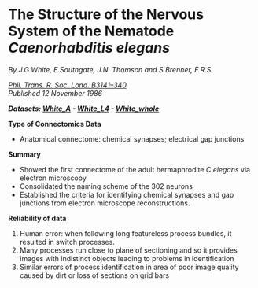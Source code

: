 # The Structure of the Nervous System of the Nematode *Caenorhabditis elegans* #

*By J.G.White, E.Southgate, J.N. Thomson and S.Brenner, F.R.S.*

*[Phil. Trans. R. Soc. Lond. B3141–340](https://royalsocietypublishing.org/doi/10.1098/rstb.1986.0056)*<br>
*Published 12 November 1986*

_**Datasets: [White_A](White_A_data.md) - [White_L4](White_L4_data.md) -  [White_whole](White_whole_data.md)**_

**Type of Connectomics Data**

- Anatomical connectome: chemical synapses; electrical gap junctions


**Summary**

- Showed the first connectome of the adult hermaphrodite _C.elegans_ via electron microscopy
- Consolidated the naming scheme of the 302 neurons
- Established the criteria for identifying chemical synapses and gap junctions from electron microscope reconstructions.


**Reliability of data**

1. Human error: when following long featureless process bundles, it resulted in switch processes.
2. Many processes run close to plane of sectioning and so it provides images with indistinct objects leading to problems in identification
3. Similar errors of process identification in area of poor image quality caused by dirt or loss of sections on grid bars

